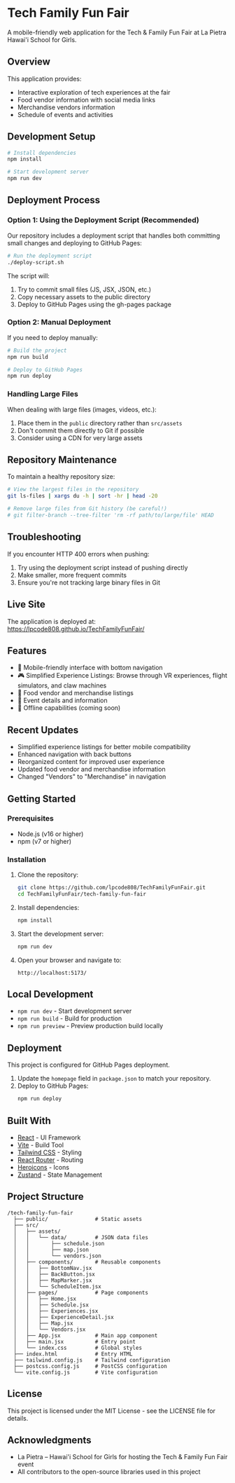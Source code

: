 # Tech Family Fun Fair

A mobile-friendly web application for the Tech & Family Fun Fair at La Pietra Hawai'i School for Girls.

## Overview

This application provides:
- Interactive exploration of tech experiences at the fair
- Food vendor information with social media links
- Merchandise vendors information
- Schedule of events and activities

## Development Setup

```bash
# Install dependencies
npm install

# Start development server
npm run dev
```

## Deployment Process

### Option 1: Using the Deployment Script (Recommended)

Our repository includes a deployment script that handles both committing small changes and deploying to GitHub Pages:

```bash
# Run the deployment script
./deploy-script.sh
```

The script will:
1. Try to commit small files (JS, JSX, JSON, etc.)
2. Copy necessary assets to the public directory
3. Deploy to GitHub Pages using the gh-pages package

### Option 2: Manual Deployment

If you need to deploy manually:

```bash
# Build the project
npm run build

# Deploy to GitHub Pages
npm run deploy
```

### Handling Large Files

When dealing with large files (images, videos, etc.):

1. Place them in the `public` directory rather than `src/assets`
2. Don't commit them directly to Git if possible
3. Consider using a CDN for very large assets

## Repository Maintenance

To maintain a healthy repository size:

```bash
# View the largest files in the repository
git ls-files | xargs du -h | sort -hr | head -20

# Remove large files from Git history (be careful!)
# git filter-branch --tree-filter 'rm -rf path/to/large/file' HEAD
```

## Troubleshooting

If you encounter HTTP 400 errors when pushing:

1. Try using the deployment script instead of pushing directly
2. Make smaller, more frequent commits
3. Ensure you're not tracking large binary files in Git

## Live Site

The application is deployed at: https://lpcode808.github.io/TechFamilyFunFair/

## Features

- 📱 Mobile-friendly interface with bottom navigation
- 🎮 Simplified Experience Listings: Browse through VR experiences, flight simulators, and claw machines
- 🍔 Food vendor and merchandise listings
- 📅 Event details and information
- 📴 Offline capabilities (coming soon)

## Recent Updates

- Simplified experience listings for better mobile compatibility
- Enhanced navigation with back buttons
- Reorganized content for improved user experience
- Updated food vendor and merchandise information
- Changed "Vendors" to "Merchandise" in navigation

## Getting Started

### Prerequisites

- Node.js (v16 or higher)
- npm (v7 or higher)

### Installation

1. Clone the repository:
   ```bash
   git clone https://github.com/lpcode808/TechFamilyFunFair.git
   cd TechFamilyFunFair/tech-family-fun-fair
   ```

2. Install dependencies:
   ```bash
   npm install
   ```

3. Start the development server:
   ```bash
   npm run dev
   ```

4. Open your browser and navigate to:
   ```
   http://localhost:5173/
   ```

## Local Development

- `npm run dev` - Start development server
- `npm run build` - Build for production
- `npm run preview` - Preview production build locally

## Deployment

This project is configured for GitHub Pages deployment.

1. Update the `homepage` field in `package.json` to match your repository.
2. Deploy to GitHub Pages:
   ```bash
   npm run deploy
   ```

## Built With

- [React](https://reactjs.org/) - UI Framework
- [Vite](https://vitejs.dev/) - Build Tool
- [Tailwind CSS](https://tailwindcss.com/) - Styling
- [React Router](https://reactrouter.com/) - Routing
- [Heroicons](https://heroicons.com/) - Icons
- [Zustand](https://zustand-demo.pmnd.rs/) - State Management

## Project Structure

```
/tech-family-fun-fair
  ├── public/               # Static assets
  ├── src/
  │   ├── assets/
  │   │   └── data/         # JSON data files
  │   │       ├── schedule.json
  │   │       ├── map.json
  │   │       └── vendors.json
  │   ├── components/       # Reusable components
  │   │   ├── BottomNav.jsx
  │   │   ├── BackButton.jsx
  │   │   ├── MapMarker.jsx
  │   │   └── ScheduleItem.jsx
  │   ├── pages/            # Page components
  │   │   ├── Home.jsx
  │   │   ├── Schedule.jsx
  │   │   ├── Experiences.jsx
  │   │   ├── ExperienceDetail.jsx
  │   │   ├── Map.jsx
  │   │   └── Vendors.jsx
  │   ├── App.jsx           # Main app component
  │   ├── main.jsx          # Entry point
  │   └── index.css         # Global styles
  ├── index.html            # Entry HTML
  ├── tailwind.config.js    # Tailwind configuration
  ├── postcss.config.js     # PostCSS configuration
  └── vite.config.js        # Vite configuration
```

## License

This project is licensed under the MIT License - see the LICENSE file for details.

## Acknowledgments

- La Pietra – Hawai'i School for Girls for hosting the Tech & Family Fun Fair event
- All contributors to the open-source libraries used in this project

